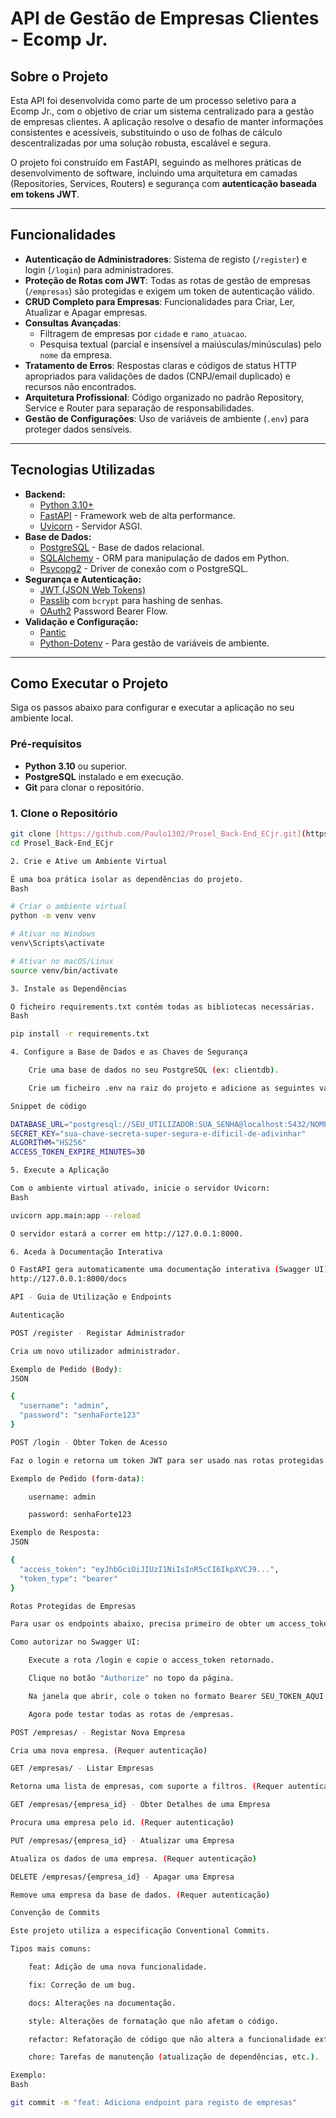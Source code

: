 # API de Gestão de Empresas Clientes - Ecomp Jr.

## Sobre o Projeto

Esta API foi desenvolvida como parte de um processo seletivo para a Ecomp Jr., com o objetivo de criar um sistema centralizado para a gestão de empresas clientes. A aplicação resolve o desafio de manter informações consistentes e acessíveis, substituindo o uso de folhas de cálculo descentralizadas por uma solução robusta, escalável e segura.

O projeto foi construído em FastAPI, seguindo as melhores práticas de desenvolvimento de software, incluindo uma arquitetura em camadas (Repositories, Services, Routers) e segurança com **autenticação baseada em tokens JWT**.

---

## Funcionalidades

- **Autenticação de Administradores**: Sistema de registo (`/register`) e login (`/login`) para administradores.
- **Proteção de Rotas com JWT**: Todas as rotas de gestão de empresas (`/empresas`) são protegidas e exigem um token de autenticação válido.
- **CRUD Completo para Empresas**: Funcionalidades para Criar, Ler, Atualizar e Apagar empresas.
- **Consultas Avançadas**:
  - Filtragem de empresas por `cidade` e `ramo_atuacao`.
  - Pesquisa textual (parcial e insensível a maiúsculas/minúsculas) pelo `nome` da empresa.
- **Tratamento de Erros**: Respostas claras e códigos de status HTTP apropriados para validações de dados (CNPJ/email duplicado) e recursos não encontrados.
- **Arquitetura Profissional**: Código organizado no padrão Repository, Service e Router para separação de responsabilidades.
- **Gestão de Configurações**: Uso de variáveis de ambiente (`.env`) para proteger dados sensíveis.

---

## Tecnologias Utilizadas

- **Backend:**
  - [Python 3.10+](https://www.python.org/)
  - [FastAPI](https://fastapi.tiangolo.com/) - Framework web de alta performance.
  - [Uvicorn](https://www.uvicorn.org/) - Servidor ASGI.
- **Base de Dados:**
  - [PostgreSQL](https://www.postgresql.org/) - Base de dados relacional.
  - [SQLAlchemy](https://www.sqlalchemy.org/) - ORM para manipulação de dados em Python.
  - [Psycopg2](https://www.psycopg.org/docs/) - Driver de conexão com o PostgreSQL.
- **Segurança e Autenticação:**
  - [JWT (JSON Web Tokens)](https://jwt.io/)
  - [Passlib](https://passlib.readthedocs.io/en/stable/) com `bcrypt` para hashing de senhas.
  - [OAuth2](https://oauth.net/2/) Password Bearer Flow.
- **Validação e Configuração:**
  - [Pantic](https://pydantic-docs.helpmanual.io/)
  - [Python-Dotenv](https://pypi.org/project/python-dotenv/) - Para gestão de variáveis de ambiente.

---

## Como Executar o Projeto

Siga os passos abaixo para configurar e executar a aplicação no seu ambiente local.

### Pré-requisitos

- **Python 3.10** ou superior.
- **PostgreSQL** instalado e em execução.
- **Git** para clonar o repositório.

### 1. Clone o Repositório
```bash
git clone [https://github.com/Paulo1302/Prosel_Back-End_ECjr.git](https://github.com/Paulo1302/Prosel_Back-End_ECjr.git)
cd Prosel_Back-End_ECjr

2. Crie e Ative um Ambiente Virtual

É uma boa prática isolar as dependências do projeto.
Bash

# Criar o ambiente virtual
python -m venv venv

# Ativar no Windows
venv\Scripts\activate

# Ativar no macOS/Linux
source venv/bin/activate

3. Instale as Dependências

O ficheiro requirements.txt contém todas as bibliotecas necessárias.
Bash

pip install -r requirements.txt

4. Configure a Base de Dados e as Chaves de Segurança

    Crie uma base de dados no seu PostgreSQL (ex: clientdb).

    Crie um ficheiro .env na raiz do projeto e adicione as seguintes variáveis, substituindo pelos seus dados:

Snippet de código

DATABASE_URL="postgresql://SEU_UTILIZADOR:SUA_SENHA@localhost:5432/NOME_DA_SUA_BD"
SECRET_KEY="sua-chave-secreta-super-segura-e-dificil-de-adivinhar"
ALGORITHM="HS256"
ACCESS_TOKEN_EXPIRE_MINUTES=30

5. Execute a Aplicação

Com o ambiente virtual ativado, inicie o servidor Uvicorn:
Bash

uvicorn app.main:app --reload

O servidor estará a correr em http://127.0.0.1:8000.

6. Aceda à Documentação Interativa

O FastAPI gera automaticamente uma documentação interativa (Swagger UI). Aceda a ela para testar todos os endpoints:
http://127.0.0.1:8000/docs

API - Guia de Utilização e Endpoints

Autenticação

POST /register - Registar Administrador

Cria um novo utilizador administrador.

Exemplo de Pedido (Body):
JSON

{
  "username": "admin",
  "password": "senhaForte123"
}

POST /login - Obter Token de Acesso

Faz o login e retorna um token JWT para ser usado nas rotas protegidas.

Exemplo de Pedido (form-data):

    username: admin

    password: senhaForte123

Exemplo de Resposta:
JSON

{
  "access_token": "eyJhbGciOiJIUzI1NiIsInR5cCI6IkpXVCJ9...",
  "token_type": "bearer"
}

Rotas Protegidas de Empresas

Para usar os endpoints abaixo, precisa primeiro de obter um access_token na rota /login e enviá-lo no cabeçalho Authorization de cada pedido.

Como autorizar no Swagger UI:

    Execute a rota /login e copie o access_token retornado.

    Clique no botão "Authorize" no topo da página.

    Na janela que abrir, cole o token no formato Bearer SEU_TOKEN_AQUI.

    Agora pode testar todas as rotas de /empresas.

POST /empresas/ - Registar Nova Empresa

Cria uma nova empresa. (Requer autenticação)

GET /empresas/ - Listar Empresas

Retorna uma lista de empresas, com suporte a filtros. (Requer autenticação)

GET /empresas/{empresa_id} - Obter Detalhes de uma Empresa

Procura uma empresa pelo id. (Requer autenticação)

PUT /empresas/{empresa_id} - Atualizar uma Empresa

Atualiza os dados de uma empresa. (Requer autenticação)

DELETE /empresas/{empresa_id} - Apagar uma Empresa

Remove uma empresa da base de dados. (Requer autenticação)

Convenção de Commits

Este projeto utiliza a especificação Conventional Commits.

Tipos mais comuns:

    feat: Adição de uma nova funcionalidade.

    fix: Correção de um bug.

    docs: Alterações na documentação.

    style: Alterações de formatação que não afetam o código.

    refactor: Refatoração de código que não altera a funcionalidade externa.

    chore: Tarefas de manutenção (atualização de dependências, etc.).

Exemplo:
Bash

git commit -m "feat: Adiciona endpoint para registo de empresas"
